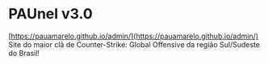 # PAUnel v3.0
[https://pauamarelo.github.io/admin/](https://pauamarelo.github.io/admin/)<br>
Site do maior clã de Counter-Strike: Global Offensive da região Sul/Sudeste do Brasil!